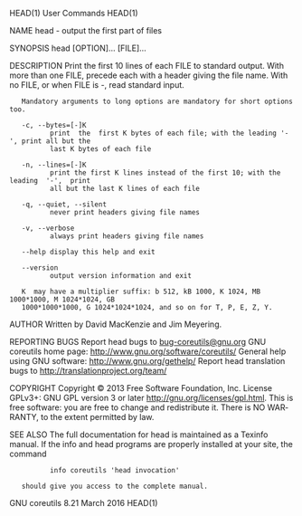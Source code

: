 HEAD(1)                                 User Commands                                 HEAD(1)



NAME
       head - output the first part of files

SYNOPSIS
       head [OPTION]... [FILE]...

DESCRIPTION
       Print  the  first  10 lines of each FILE to standard output.  With more than one FILE,
       precede each with a header giving the file name.  With no FILE, or  when  FILE  is  -,
       read standard input.

       Mandatory arguments to long options are mandatory for short options too.

       -c, --bytes=[-]K
              print  the  first K bytes of each file; with the leading '-', print all but the
              last K bytes of each file

       -n, --lines=[-]K
              print the first K lines instead of the first 10; with the  leading  '-',  print
              all but the last K lines of each file

       -q, --quiet, --silent
              never print headers giving file names

       -v, --verbose
              always print headers giving file names

       --help display this help and exit

       --version
              output version information and exit

       K  may have a multiplier suffix: b 512, kB 1000, K 1024, MB 1000*1000, M 1024*1024, GB
       1000*1000*1000, G 1024*1024*1024, and so on for T, P, E, Z, Y.

AUTHOR
       Written by David MacKenzie and Jim Meyering.

REPORTING BUGS
       Report head bugs to bug-coreutils@gnu.org
       GNU coreutils home page: <http://www.gnu.org/software/coreutils/>
       General help using GNU software: <http://www.gnu.org/gethelp/>
       Report head translation bugs to <http://translationproject.org/team/>

COPYRIGHT
       Copyright © 2013 Free Software Foundation, Inc.  License GPLv3+: GNU GPL version 3  or
       later <http://gnu.org/licenses/gpl.html>.
       This  is  free software: you are free to change and redistribute it.  There is NO WAR‐
       RANTY, to the extent permitted by law.

SEE ALSO
       The full documentation for head is maintained as a Texinfo manual.  If  the  info  and
       head programs are properly installed at your site, the command

              info coreutils 'head invocation'

       should give you access to the complete manual.



GNU coreutils 8.21                        March 2016                                  HEAD(1)

